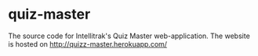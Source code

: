 # quiz-master
The source code for Intellitrak's Quiz Master web-application. The website is hosted on http://quizz-master.herokuapp.com/
